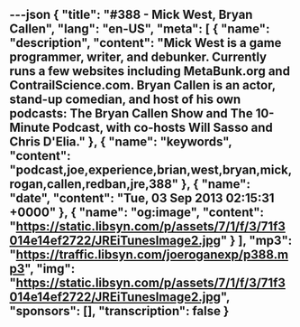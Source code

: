 ---json
{
  "title": "#388 - Mick West, Bryan Callen",
  "lang": "en-US",
  "meta": [
    {
      "name": "description",
      "content": "Mick West is a game programmer, writer, and debunker. Currently runs a few websites including MetaBunk.org and ContrailScience.com. Bryan Callen is an actor, stand-up comedian, and host of his own podcasts: The Bryan Callen Show and The 10-Minute Podcast, with co-hosts Will Sasso and Chris D'Elia."
    },
    {
      "name": "keywords",
      "content": "podcast,joe,experience,brian,west,bryan,mick,rogan,callen,redban,jre,388"
    },
    {
      "name": "date",
      "content": "Tue, 03 Sep 2013 02:15:31 +0000"
    },
    {
      "name": "og:image",
      "content": "https://static.libsyn.com/p/assets/7/1/f/3/71f3014e14ef2722/JREiTunesImage2.jpg"
    }
  ],
  "mp3": "https://traffic.libsyn.com/joeroganexp/p388.mp3",
  "img": "https://static.libsyn.com/p/assets/7/1/f/3/71f3014e14ef2722/JREiTunesImage2.jpg",
  "sponsors": [],
  "transcription": false
}
---
<episode-header />

<timemark seconds="0" />

<transcribe-call-to-action />

<episode-footer />